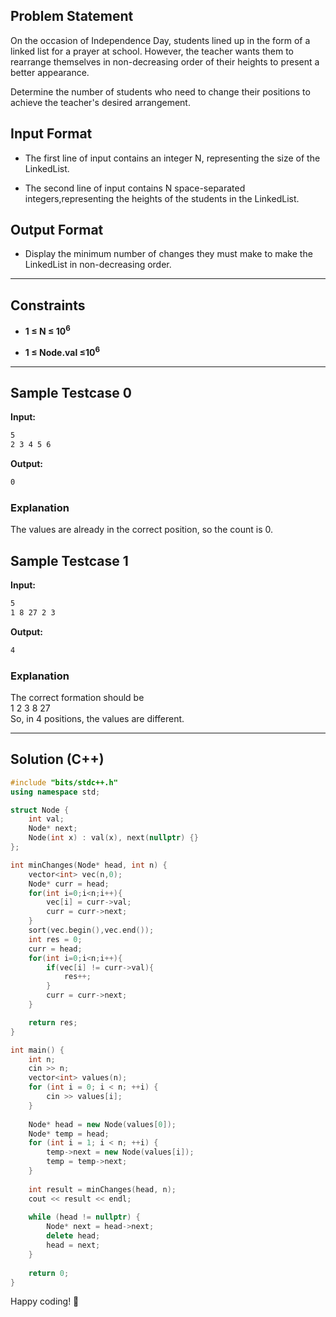 ## Problem Statement

On the occasion of Independence Day, students lined up in the form of a linked list for a prayer at school. However, the teacher wants them to rearrange themselves in non-decreasing order of their heights to present a better appearance.

Determine the number of students who need to change their positions to achieve the teacher's desired arrangement.

## Input Format

- The first line of input contains an integer N, representing the size of the LinkedList.

- The second line of input contains N space-separated integers,representing the heights of the students in the LinkedList.

## Output Format

- Display the minimum number of changes they must make to make the LinkedList in non-decreasing order.

---

## Constraints

- **1 ≤  N ≤ 10<sup>6</sup>**

- **1 ≤  Node.val ≤10<sup>6</sup>**

---

## Sample Testcase 0

**Input:**
```bash
5
2 3 4 5 6
```

**Output:**
```bash 
0
```

### Explanation

The values are already in the correct position, so the count is 0.

## Sample Testcase 1

**Input:**
```bash
5
1 8 27 2 3
```

**Output:**
```bash
4
```
### Explanation

The correct formation should be <br>
1 2 3 8 27<br>
So, in 4 positions, the values are different.

---

## Solution (C++)

```cpp
#include "bits/stdc++.h"
using namespace std;

struct Node {
    int val;
    Node* next;
    Node(int x) : val(x), next(nullptr) {}
};

int minChanges(Node* head, int n) {
    vector<int> vec(n,0);
    Node* curr = head;
    for(int i=0;i<n;i++){
        vec[i] = curr->val;
        curr = curr->next;
    }
    sort(vec.begin(),vec.end());
    int res = 0;
    curr = head;
    for(int i=0;i<n;i++){
        if(vec[i] != curr->val){
            res++;
        }
        curr = curr->next;
    }

    return res;
}

int main() {
    int n;
    cin >> n;
    vector<int> values(n);
    for (int i = 0; i < n; ++i) {
        cin >> values[i];
    }
    
    Node* head = new Node(values[0]);
    Node* temp = head;
    for (int i = 1; i < n; ++i) {
        temp->next = new Node(values[i]);
        temp = temp->next;
    }
    
    int result = minChanges(head, n);
    cout << result << endl;
    
    while (head != nullptr) {
        Node* next = head->next;
        delete head;
        head = next;
    }
    
    return 0;
}

```


Happy coding! 🚀

